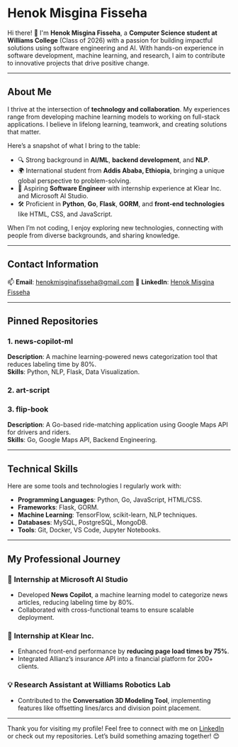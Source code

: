 # **Henok Misgina Fisseha**

Hi there! 👋 I'm **Henok Misgina Fisseha**, a **Computer Science student at Williams College** (Class of 2026) with a passion for building impactful solutions using software engineering and AI. With hands-on experience in software development, machine learning, and research, I aim to contribute to innovative projects that drive positive change.

---

## **About Me**
I thrive at the intersection of **technology and collaboration**. My experiences range from developing machine learning models to working on full-stack applications. I believe in lifelong learning, teamwork, and creating solutions that matter.

Here’s a snapshot of what I bring to the table:  
- 🔍 Strong background in **AI/ML**, **backend development**, and **NLP**.  
- 🌍 International student from **Addis Ababa, Ethiopia**, bringing a unique global perspective to problem-solving.  
- 💼 Aspiring **Software Engineer** with internship experience at Klear Inc. and Microsoft AI Studio.  
- 🛠️ Proficient in **Python**, **Go**, **Flask**, **GORM**, and **front-end technologies** like HTML, CSS, and JavaScript.  

When I’m not coding, I enjoy exploring new technologies, connecting with people from diverse backgrounds, and sharing knowledge.

---

## **Contact Information**
📫 **Email**: henokmisginafisseha@gmail.com
🔗 **LinkedIn**: [Henok Misgina Fisseha](https://linkedin.com/in/henokmisginafisseha)

---

## **Pinned Repositories**

### 1. **news-copilot-ml**  
**Description**: A machine learning-powered news categorization tool that reduces labeling time by 80%.  
**Skills**: Python, NLP, Flask, Data Visualization.  

### 2. **art-script**  

### 3. **flip-book**  
**Description**: A Go-based ride-matching application using Google Maps API for drivers and riders.  
**Skills**: Go, Google Maps API, Backend Engineering.  


---

## **Technical Skills**
Here are some tools and technologies I regularly work with:  
- **Programming Languages**: Python, Go, JavaScript, HTML/CSS.  
- **Frameworks**: Flask, GORM.  
- **Machine Learning**: TensorFlow, scikit-learn, NLP techniques.  
- **Databases**: MySQL, PostgreSQL, MongoDB.  
- **Tools**: Git, Docker, VS Code, Jupyter Notebooks.

---

## **My Professional Journey**
### 💼 **Internship at Microsoft AI Studio**  
- Developed **News Copilot**, a machine learning model to categorize news articles, reducing labeling time by 80%.  
- Collaborated with cross-functional teams to ensure scalable deployment.  

### 💼 **Internship at Klear Inc.**  
- Enhanced front-end performance by **reducing page load times by 75%**.  
- Integrated Allianz’s insurance API into a financial platform for 200+ clients.  

### 💡 **Research Assistant at Williams Robotics Lab**  
- Contributed to the **Conversation 3D Modeling Tool**, implementing features like offsetting lines/arcs and division point placement.  

---

Thank you for visiting my profile! Feel free to connect with me on [LinkedIn](https://linkedin.com/in/henokmisginafisseha) or check out my repositories. Let’s build something amazing together! 😊


<!---
Henok-foslyk/Henok-foslyk is a ✨ special ✨ repository because its `README.md` (this file) appears on your GitHub profile.
You can click the Preview link to take a look at your changes.
--->
